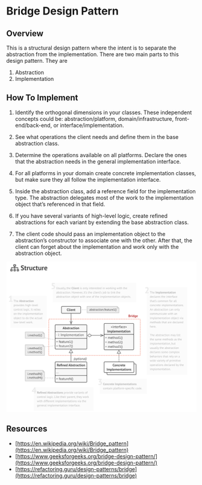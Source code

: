 # Bridge Design Pattern

## Overview

This is a structural design pattern where the intent is to separate the abstraction from
the implementation. There are two main parts to this design pattern. They are

1. Abstraction
1. Implementation

## How To Implement

1. Identify the orthogonal dimensions in your classes. These independent concepts could be: abstraction/platform, 
domain/infrastructure, front-end/back-end, or interface/implementation.

1. See what operations the client needs and define them in the base abstraction class.

1. Determine the operations available on all platforms. Declare the ones that the abstraction needs in the general implementation 
interface.

1. For all platforms in your domain create concrete implementation classes, but make sure they all follow the implementation 
interface.

1. Inside the abstraction class, add a reference field for the implementation type. The abstraction delegates most of the 
work to the implementation object that’s referenced in that field.

1. If you have several variants of high-level logic, create refined abstractions for each variant by extending the base abstraction class.

1. The client code should pass an implementation object to the abstraction’s constructor to associate one with the other. 
After that, the client can forget about the implementation and work only with the abstraction object.

![Bridge Design Pattern UML](../../../../../../../images/patterns/bridge.png)

## Resources

* [https://en.wikipedia.org/wiki/Bridge_pattern](https://en.wikipedia.org/wiki/Bridge_pattern)
* [https://www.geeksforgeeks.org/bridge-design-pattern/](https://www.geeksforgeeks.org/bridge-design-pattern/)
* [https://refactoring.guru/design-patterns/bridge](https://refactoring.guru/design-patterns/bridge)